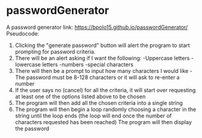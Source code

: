 # passwordGenerator
A password generator 
link: https://bpolo15.github.io/passwordGenerator/
Pseudocode:
1. Clicking the "generate password" button will alert the program to start prompting for password criteria. 
2. There will be an alert asking if I want the following:
  -Uppercase letters
  -lowercase letters
  -numbers
  -special characters
3. There will then be a prompt to input how many characters I would like
  -The password must be 8-128 characters or it will ask to re-enter a number
4. If the user says no (cancel) for all the criteria, it will start over requesting at least one of the options listed above to be chosen
5. The program will then add all the chosen criteria into a single string
6. The program will then begin a loop randomly choosing a character in the string until the loop ends (the loop will end once the number of characters requested has been reached)
The program will then display the password
